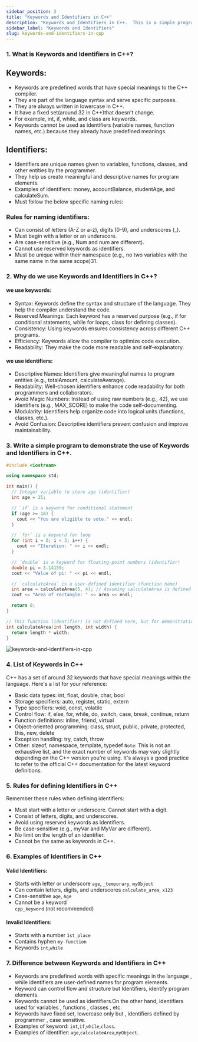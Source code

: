 ```yaml
---
sidebar_position: 3
title: "Keywords and Identifiers in C++"
description: "Keywords and Identifiers in C++.  This is a simple program to demonstrate the use of keywords and identifiers in C Plus Plus."
sidebar_label: "Keywords and Identifiers"
slug: keywords-and-identifiers-in-cpp
---
```



### 1. What is Keywords and Identifiers in C++?

## Keywords:
- Keywords are predefined words that have special meanings to the C++ compiler.
- They are part of the language syntax and serve specific purposes.
- They are always written in lowercase in   C++.
- It have a fixed set(around 32 in C++)that doesn't change.
- For example, int, if, while, and class are keywords.
- Keywords cannot be used as identifiers (variable names, function names, etc.) because they already have predefined meanings.
## Identifiers:
- Identifiers are unique names given to variables, functions, classes, and other entities by the programmer.
- They help us create meaningful and descriptive names for program elements.
- Examples of identifiers: money, accountBalance, studentAge, and calculateSum.
- Must follow the below specific naming rules:

### Rules for naming identifiers:
- Can consist of letters (A-Z or a-z), digits (0-9), and underscores (_).
- Must begin with a letter or an underscore.
- Are case-sensitive (e.g., Num and num are different).
- Cannot use reserved keywords as identifiers.
- Must be unique within their namespace (e.g., no two variables with the same name in the same scope)31.
### 2. Why do we use Keywords and Identifiers in C++?
#### we use keywords:
- Syntax: Keywords define the syntax and structure of the language. They help the compiler understand the code.
- Reserved Meanings: Each keyword has a reserved purpose (e.g., if for conditional statements, while for loops, class for defining classes).
- Consistency: Using keywords ensures consistency across different C++ programs.
- Efficiency: Keywords allow the compiler to optimize code execution.
- Readability: They make the code more readable and self-explanatory.
#### we use identifiers:
- Descriptive Names: Identifiers give meaningful names to program entities (e.g., totalAmount, calculateAverage).
- Readability: Well-chosen identifiers enhance code readability for both programmers and collaborators.
- Avoid Magic Numbers: Instead of using raw numbers (e.g., 42), we use identifiers (e.g., MAX_SCORE) to make the code self-documenting.
- Modularity: Identifiers help organize code into logical units (functions, classes, etc.).
- Avoid Confusion: Descriptive identifiers prevent confusion and improve maintainability.
### 3. Write a simple program to demonstrate the use of Keywords and Identifiers in C++.
```cpp
#include <iostream>

using namespace std;

int main() {
  // Integer variable to store age (identifier)
  int age = 25;

  // `if` is a keyword for conditional statement
  if (age >= 18) {
    cout << "You are eligible to vote." << endl;
  }

  // `for` is a keyword for loop
  for (int i = 0; i < 3; i++) {
    cout << "Iteration: " << i << endl;
  }

  // `double` is a keyword for floating-point numbers (identifier)
  double pi = 3.14159;
  cout << "Value of pi: " << pi << endl;

  // `calculateArea` is a user-defined identifier (function name)
  int area = calculateArea(5, 4); // Assuming calculateArea is defined elsewhere
  cout << "Area of rectangle: " << area << endl;

  return 0;
}

// This function (identifier) is not defined here, but for demonstration purposes
int calculateArea(int length, int width) {
  return length * width;
}
```
![keywords-and-identifiers-in-cpp](../../static/img/day-02/keywords-in-cpp.png)
### 4. List of Keywords in C++
C++ has a set of around 32 keywords that have special meanings within the language. Here's a list for your reference:
- Basic data types: int, float, double, char, bool
- Storage specifiers: auto, register, static, extern
- Type specifiers: void, const, volatile
- Control flow: if, else, for, while, do, switch, case, break, continue, return
- Function definitions: inline, friend, virtual
- Object-oriented programming: class, struct, public, private, protected, this, new, delete
- Exception handling: try, catch, throw
- Other: sizeof, namespace, template, typedef
``Note``: This is not an exhaustive list, and the exact number of keywords may vary slightly depending on the C++ version you're using. It's always a good practice to refer to the official C++ documentation for the latest keyword definitions.
### 5. Rules for defining Identifiers in C++
Remember these rules when defining identifiers:
- Must start with a letter or underscore. Cannot start with a digit.
- Consist of letters, digits, and underscores.
- Avoid using reserved keywords as identifiers.
- Be case-sensitive (e.g., myVar and MyVar are different).
- No limit on the length of an identifier.
- Cannot be the same as keywords in C++.
### 6. Examples of Identifiers in C++
#### Valid Identifiers: 
 - Starts with letter or underscore
  `age`, `_temporary`, `myObject`
 - Can contain letters, digits, and underscores
  `calculate_area`, `x123`
 - Case-sensitive
    `age`, `Age`
 - Cannot be a keyword	
    `cpp_keyword` (not recommended)
#### Invalid Identifiers: 
-  Starts with a number
    `1st_place` 
-  Contains hyphen
    `my-function`
-  Keywords
   `int`,`while`
### 7. Difference between Keywords and Identifiers in C++
- Keywords are predefined words with specific meanings in the language , while identifiers are user-defined names for program elements.
- Keyword can control flow and structure but Identifiers, identify program elements.
- Keywords cannot be used as identifiers.On the other hand, identifiers used for variables , functions , classes , etc.
- Keywords have fixed set, lowercase only but , identifiers defined by programmer , case sensitive.
- Examples of keyword: `int`,`if`,`while`,`class`.
- Examples of identifier: `age`,`calculateArea`,`myObject`.